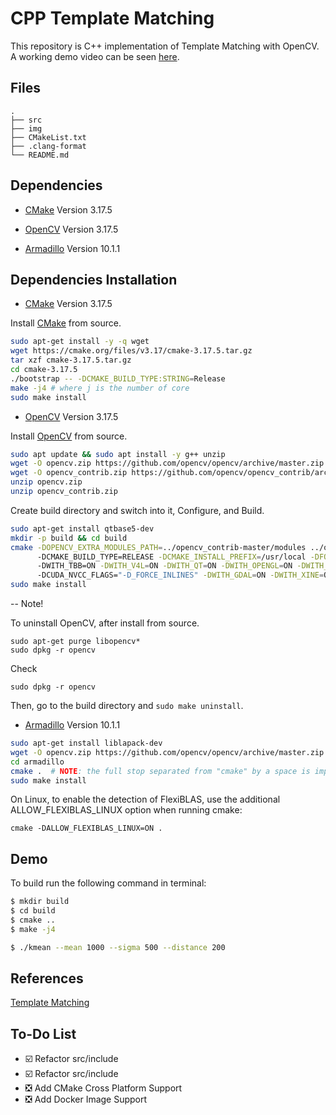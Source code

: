 # CPP Template Matching

This repository is C++ implementation of Template Matching with OpenCV. A working demo video can be seen <a href="https://www.youtube.com/watch?v=z4NieT0z1oo&t=67s">here</a>.

## Files

```
.
├── src
├── img
├── CMakeList.txt
├── .clang-format
└── README.md
```
## Dependencies

* [CMake](https://www.mlpack.org/)   Version 3.17.5

* [OpenCV](https://www.mlpack.org/)  Version 3.17.5

* [Armadillo](http://arma.sourceforge.net/download.html) Version 10.1.1   

## Dependencies Installation

* [CMake](https://www.mlpack.org/)   Version 3.17.5

Install [CMake](https://www.mlpack.org/) from source. 

```bash
sudo apt-get install -y -q wget
wget https://cmake.org/files/v3.17/cmake-3.17.5.tar.gz 
tar xzf cmake-3.17.5.tar.gz 
cd cmake-3.17.5 
./bootstrap -- -DCMAKE_BUILD_TYPE:STRING=Release 
make -j4 # where j is the number of core
sudo make install
```

* [OpenCV](https://www.mlpack.org/)   Version 3.17.5

Install [OpenCV](https://www.mlpack.org/) from source. 


```bash
sudo apt update && sudo apt install -y g++ unzip
wget -O opencv.zip https://github.com/opencv/opencv/archive/master.zip
wget -O opencv_contrib.zip https://github.com/opencv/opencv_contrib/archive/master.zip
unzip opencv.zip
unzip opencv_contrib.zip
```

Create build directory and switch into it, Configure, and Build.

```bash
sudo apt-get install qtbase5-dev
mkdir -p build && cd build
cmake -DOPENCV_EXTRA_MODULES_PATH=../opencv_contrib-master/modules ../opencv-master
      -DCMAKE_BUILD_TYPE=RELEASE -DCMAKE_INSTALL_PREFIX=/usr/local -DFORCE_VTK=ON 
      -DWITH_TBB=ON -DWITH_V4L=ON -DWITH_QT=ON -DWITH_OPENGL=ON -DWITH_CUBLAS=ON 
      -DCUDA_NVCC_FLAGS="-D_FORCE_INLINES" -DWITH_GDAL=ON -DWITH_XINE=ON -DBUILD_EXAMPLES=ON ..
sudo make install
```

-- Note!

To uninstall OpenCV, after install from source.

```
sudo apt-get purge libopencv*
sudo dpkg -r opencv
```

Check

```
sudo dpkg -r opencv
```

Then, go to the build directory and `sudo make uninstall`. 

* [Armadillo](http://arma.sourceforge.net/download.html)  Version 10.1.1 

```bash
sudo apt-get install liblapack-dev
wget -O opencv.zip https://github.com/opencv/opencv/archive/master.zip
cd armadillo
cmake .  # NOTE: the full stop separated from "cmake" by a space is important.
sudo make install
```

On Linux, to enable the detection of FlexiBLAS, use the additional ALLOW_FLEXIBLAS_LINUX option when running cmake:

```
cmake -DALLOW_FLEXIBLAS_LINUX=ON .
```

## Demo

To build run the following command in terminal:

```bash
$ mkdir build
$ cd build
$ cmake ..
$ make -j4 
```

```bash
$ ./kmean --mean 1000 --sigma 500 --distance 200
```

## References

[Template Matching](https://www.researchgate.net/publication/308020680_The_k-means_clustering_technique_General_considerations_and_implementation_in_Mathematica/link/584dd9be08aeb989252647ac/download)

## To-Do List

- :ballot_box_with_check: Refactor src/include
- :ballot_box_with_check: Refactor src/include
- :negative_squared_cross_mark: Add CMake Cross Platform Support
- :negative_squared_cross_mark: Add Docker Image Support 



